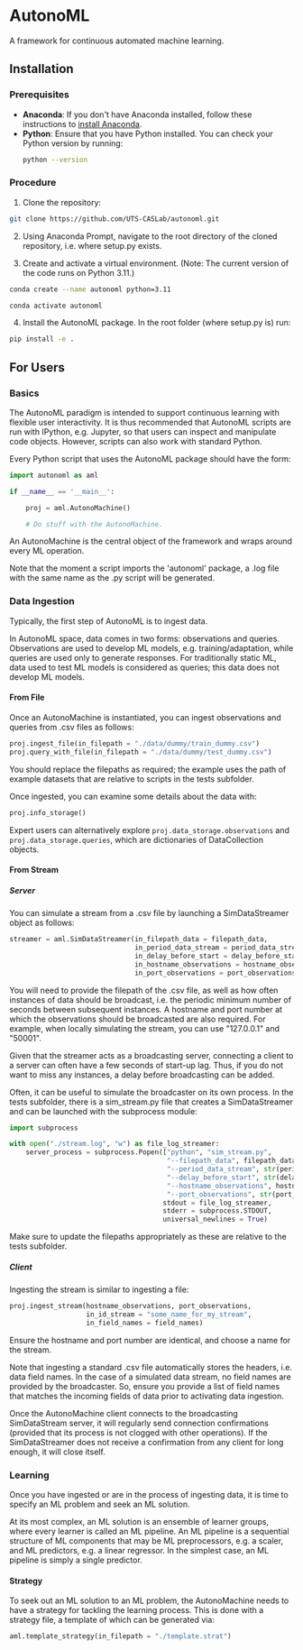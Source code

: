 # AutonoML

A framework for continuous automated machine learning.

## Installation

### Prerequisites

- **Anaconda**: If you don't have Anaconda installed, follow these instructions to [install Anaconda](https://www.anaconda.com/products/distribution).
- **Python**: Ensure that you have Python installed. You can check your Python version by running:
  ```bash
  python --version
  ```

### Procedure

1. Clone the repository:
  ```bash
  git clone https://github.com/UTS-CASLab/autonoml.git
  ```

2. Using Anaconda Prompt, navigate to the root directory of the cloned repository, i.e. where setup.py exists.

3. Create and activate a virtual environment. (Note: The current version of the code runs on Python 3.11.)
  ```bash
  conda create --name autonoml python=3.11
  
  conda activate autonoml
  ```

4. Install the AutonoML package. In the root folder (where setup.py is) run:
  ```bash
  pip install -e .
  ```

## For Users

### Basics

The AutonoML paradigm is intended to support continuous learning with flexible user interactivity.
It is thus recommended that AutonoML scripts are run with IPython, e.g. Jupyter, so that users can inspect and manipulate code objects.
However, scripts can also work with standard Python.

Every Python script that uses the AutonoML package should have the form:
  ```python
  import autonoml as aml
  
  if __name__ == '__main__':
  
      proj = aml.AutonoMachine()
  
	  # Do stuff with the AutonoMachine.
  ```

An AutonoMachine is the central object of the framework and wraps around every ML operation.

Note that the moment a script imports the 'autonoml' package, a .log file with the same name as the .py script will be generated.

### Data Ingestion

Typically, the first step of AutonoML is to ingest data.

In AutonoML space, data comes in two forms: observations and queries.
Observations are used to develop ML models, e.g. training/adaptation, while queries are used only to generate responses.
For traditionally static ML, data used to test ML models is considered as queries; this data does not develop ML models.

#### From File

Once an AutonoMachine is instantiated, you can ingest observations and queries from .csv files as follows:
  ```python
  proj.ingest_file(in_filepath = "./data/dummy/train_dummy.csv")
  proj.query_with_file(in_filepath = "./data/dummy/test_dummy.csv")
  ```
You should replace the filepaths as required; the example uses the path of example datasets that are relative to scripts in the tests subfolder.

Once ingested, you can examine some details about the data with:
  ```python
  proj.info_storage()
  ```
Expert users can alternatively explore `proj.data_storage.observations` and `proj.data_storage.queries`, which are dictionaries of DataCollection objects.

#### From Stream

##### Server

You can simulate a stream from a .csv file by launching a SimDataStreamer object as follows:
  ```python
  streamer = aml.SimDataStreamer(in_filepath_data = filepath_data, 
                                 in_period_data_stream = period_data_stream,
                                 in_delay_before_start = delay_before_start,
                                 in_hostname_observations = hostname_observations,
                                 in_port_observations = port_observations)
  ```
You will need to provide the filepath of the .csv file, as well as how often instances of data should be broadcast, i.e. the periodic minimum number of seconds between subsequent instances.
A hostname and port number at which the observations should be broadcasted are also required.
For example, when locally simulating the stream, you can use "127.0.0.1" and "50001".

Given that the streamer acts as a broadcasting server, connecting a client to a server can often have a few seconds of start-up lag.
Thus, if you do not want to miss any instances, a delay before broadcasting can be added.

Often, it can be useful to simulate the broadcaster on its own process.
In the tests subfolder, there is a sim_stream.py file that creates a SimDataStreamer and can be launched with the subprocess module:
  ```python
  import subprocess
  
  with open("./stream.log", "w") as file_log_streamer:
      server_process = subprocess.Popen(["python", "sim_stream.py", 
                                         "--filepath_data", filepath_data, 
                                         "--period_data_stream", str(period_data_stream),
                                         "--delay_before_start", str(delay_before_start),
                                         "--hostname_observations", hostname_observations,
                                         "--port_observations", str(port_observations)],
                                        stdout = file_log_streamer,
                                        stderr = subprocess.STDOUT,
                                        universal_newlines = True)
  ```
Make sure to update the filepaths appropriately as these are relative to the tests subfolder.

##### Client

Ingesting the stream is similar to ingesting a file:
  ```python
  proj.ingest_stream(hostname_observations, port_observations, 
                     in_id_stream = "some_name_for_my_stream", 
                     in_field_names = field_names)
  ```
Ensure the hostname and port number are identical, and choose a name for the stream.

Note that ingesting a standard .csv file automatically stores the headers, i.e. data field names.
In the case of a simulated data stream, no field names are provided by the broadcaster.
So, ensure you provide a list of field names that matches the incoming fields of data prior to activating data ingestion.

Once the AutonoMachine client connects to the broadcasting SimDataStream server, it will regularly send connection confirmations (provided that its process is not clogged with other operations).
If the SimDataStreamer does not receive a confirmation from any client for long enough, it will close itself.

### Learning

Once you have ingested or are in the process of ingesting data, it is time to specify an ML problem and seek an ML solution.

At its most complex, an ML solution is an ensemble of learner groups, where every learner is called an ML pipeline.
An ML pipeline is a sequential structure of ML components that may be ML preprocessors, e.g. a scaler, and ML predictors, e.g. a linear regressor.
In the simplest case, an ML pipeline is simply a single predictor.

#### Strategy

To seek out an ML solution to an ML problem, the AutonoMachine needs to have a strategy for tackling the learning process.
This is done with a strategy file, a template of which can be generated via:
  ```python
  aml.template_strategy(in_filepath = "./template.strat")
  ```


